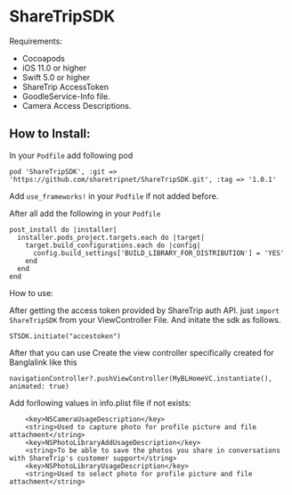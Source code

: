 # ShareTripSDK

Requirements:
 - Cocoapods
 - iOS 11.0 or higher
 - Swift 5.0 or higher
 - ShareTrip AccessToken
 - GoodleService-Info file.
 - Camera Access Descriptions.
 
## How to Install: 

In your ```Podfile``` add following pod

```
pod 'ShareTripSDK', :git => 'https://github.com/sharetripnet/ShareTripSDK.git', :tag => '1.0.1'

```
Add ```use_frameworks!``` in your ```Podfile``` if not added before.

After all add the following in your ```Podfile```

```
post_install do |installer|
  installer.pods_project.targets.each do |target|
    target.build_configurations.each do |config|
      config.build_settings['BUILD_LIBRARY_FOR_DISTRIBUTION'] = 'YES'
    end
  end
end

```

How to use:

After getting the access token provided by ShareTrip auth API. just ```import ShareTripSDK``` from your ViewController File.
And initate the sdk as follows.

```
STSDK.initiate("accestoken")

``` 
After that you can use Create the view controller specifically created for Banglalink like this

```
navigationController?.pushViewController(MyBLHomeVC.instantiate(), animated: true)

```

Add forllowing values in info.plist file if not exists:

```
    <key>NSCameraUsageDescription</key>
    <string>Used to capture photo for profile picture and file attachment</string>
    <key>NSPhotoLibraryAddUsageDescription</key>
    <string>To be able to save the photos you share in conversations with ShareTrip's customer support</string>
    <key>NSPhotoLibraryUsageDescription</key>
    <string>Used to select photo for profile picture and file attachment</string>
```
